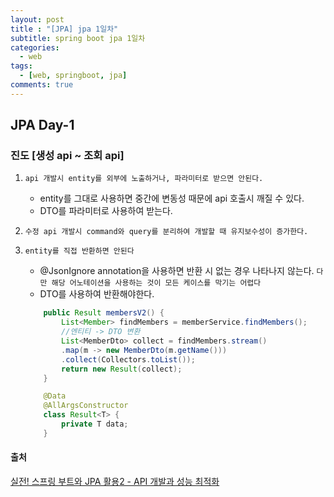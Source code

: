 ```yaml
---
layout: post
title : "[JPA] jpa 1일차"
subtitle: spring boot jpa 1일차
categories:
  - web
tags:
  - [web, springboot, jpa]
comments: true
---
```


## JPA Day-1

### 진도 [생성 api ~ 조회 api]

1. `api 개발시 entity를 외부에 노출하거나, 파라미터로 받으면 안된다.`
    - entity를 그대로 사용하면 중간에 변동성 때문에 api 호출시 깨질 수 있다.
    - DTO를 파라미터로 사용하여 받는다. 

2. `수정 api 개발시 command와 query를 분리하여 개발할 때 유지보수성이 증가한다.`        


3. `entity를 직접 반환하면 안된다`
    - @JsonIgnore annotation을 사용하면 반환 시 없는 경우 나타나지 않는다. `다만 해당 어노테이션을 사용하는 것이 모든 케이스를 막기는 어렵다`
    - DTO를 사용하여 반환해야한다. 
    ```java
        public Result membersV2() {
            List<Member> findMembers = memberService.findMembers();
            //엔티티 -> DTO 변환
            List<MemberDto> collect = findMembers.stream()
            .map(m -> new MemberDto(m.getName()))
            .collect(Collectors.toList());
            return new Result(collect);
        }

        @Data
        @AllArgsConstructor
        class Result<T> {
            private T data;
        }
    ```

    

#### 출처
[실전! 스프링 부트와 JPA 활용2 - API 개발과 성능 최적화](https://www.inflearn.com/course/%EC%8A%A4%ED%94%84%EB%A7%81%EB%B6%80%ED%8A%B8-JPA-API%EA%B0%9C%EB%B0%9C-%EC%84%B1%EB%8A%A5%EC%B5%9C%EC%A0%81%ED%99%94)
